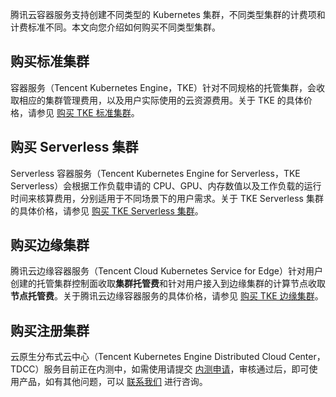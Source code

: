 腾讯云容器服务支持创建不同类型的 Kubernetes 集群，不同类型集群的计费项和计费标准不同。本文向您介绍如何购买不同类型集群。

## 购买标准集群

容器服务（Tencent Kubernetes Engine，TKE）针对不同规格的托管集群，会收取相应的集群管理费用，以及用户实际使用的云资源费用。关于 TKE 的具体价格，请参见 [购买 TKE 标准集群](https://cloud.tencent.com/document/product/457/68803)。

 
## 购买 Serverless 集群

Serverless 容器服务（Tencent Kubernetes Engine for Serverless，TKE Serverless）会根据工作负载申请的 CPU、GPU、内存数值以及工作负载的运行时间来核算费用，分别适用于不同场景下的用户需求。关于 TKE Serverless 集群的具体价格，请参见 [购买 TKE Serverless 集群](https://cloud.tencent.com/document/product/457/39807)。


## 购买边缘集群

腾讯云边缘容器服务（Tencent Cloud Kubernetes Service for Edge）针对用户创建的托管集群控制面收取**集群托管费**和针对用户接入到边缘集群的计算节点收取**节点托管费**。关于腾讯云边缘容器服务的具体价格，请参见 [购买 TKE 边缘集群](https://cloud.tencent.com/document/product/457/78129)。


## 购买注册集群
云原生分布式云中心（Tencent Kubernetes Engine Distributed Cloud Center，TDCC）服务目前正在内测中，如需使用请提交 [内测申请](https://cloud.tencent.com/apply/p/897g10ltlv6)，审核通过后，即可使用产品，如有其他问题，可以 [联系我们](https://cloud.tencent.com/document/product/1517/63389) 进行咨询。

